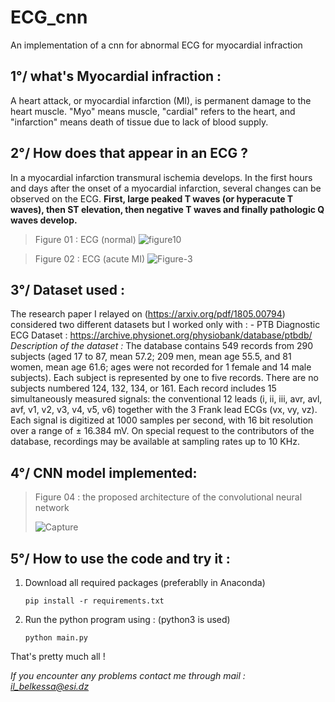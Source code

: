 # ECG_cnn
An implementation of a cnn for abnormal ECG for myocardial infraction 

## 1°/ what's Myocardial infraction :
A heart attack, or myocardial infarction (MI), is permanent damage to the heart muscle. "Myo" means muscle, "cardial" refers to the heart, and "infarction" means death of tissue due to lack of blood supply.

## 2°/ How does that appear in an ECG ?
In a myocardial infarction transmural ischemia develops. In the first hours and days after the onset of a myocardial infarction, several changes can be observed on the ECG. **First, large peaked T waves (or hyperacute T waves), then ST elevation, then negative T waves and finally pathologic Q waves develop.**

> Figure 01 : ECG (normal)
> ![figure10](https://user-images.githubusercontent.com/45218202/130303000-84e25c8b-8038-471c-9e48-f081e1930a37.jpg)

> Figure 02 : ECG (acute MI)
> ![Figure-3](https://user-images.githubusercontent.com/45218202/130303009-d99e0857-b827-48c8-8fc2-8c2a3e7d3fbe.jpg)

## 3°/ Dataset used :
The research paper I relayed on (https://arxiv.org/pdf/1805.00794) considered two different datasets but I worked only with :
     - PTB Diagnostic ECG Dataset : https://archive.physionet.org/physiobank/database/ptbdb/
     *Description of the dataset :* 
           The database contains 549 records from 290 subjects (aged 17 to 87, mean 57.2; 209 men, mean age 55.5, and 81 women, mean age 61.6; ages were not              recorded for 1 female and 14 male subjects). Each subject is represented by one to five records. There are no subjects numbered 124, 132, 134, or              161. Each record includes 15 simultaneously measured signals: the conventional 12 leads (i, ii, iii, avr, avl, avf, v1, v2, v3, v4, v5, v6)                    together with the 3 Frank lead ECGs (vx, vy, vz). Each signal is digitized at 1000 samples per second, with 16 bit resolution over a range of ±                16.384 mV. On special request to the contributors of the database, recordings may be available at sampling rates up to 10 KHz.

## 4°/ CNN model implemented:
> Figure 04 : the proposed architecture of the convolutional neural network 
> 
> ![Capture](https://user-images.githubusercontent.com/45218202/130303416-e6a68e97-a6a0-4f7a-823f-6eec0ad644b6.PNG)

## 5°/ How to use the code and try it :
  1. Download all required packages (preferablly in Anaconda)
     ```
     pip install -r requirements.txt
     ```
  2. Run the python program using : (python3 is used)
     ```
     python main.py
     ```
     
  That's pretty much all !
  
  *If you encounter any problems contact me through mail : il_belkessa@esi.dz*       



